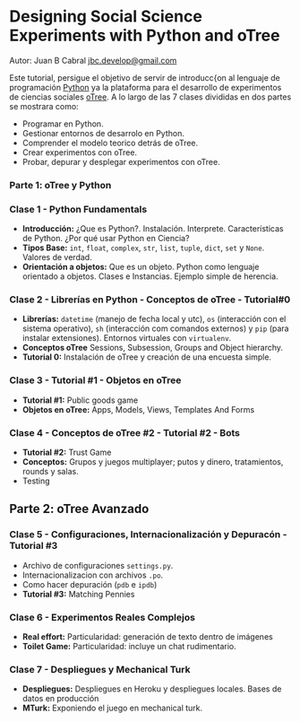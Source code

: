 # Designing Social Science Experiments with Python and oTree

Autor: Juan B Cabral jbc.develop@gmail.com

Este tutorial, persigue el objetivo de servir de introducc{on al lenguaje
de programación [Python](http://python.org) ya la plataforma para el
desarrollo de experimentos de ciencias sociales [oTree](http://www.otree.org/).
A lo largo de las 7 clases divididas en dos partes se mostrara como:

- Programar en Python.
- Gestionar entornos de desarrolo en Python.
- Comprender el modelo teorico detrás de oTree.
- Crear experimentos con oTree.
- Probar, depurar y desplegar experimentos con oTree.


### Parte 1: oTree y Python

### Clase 1 - Python Fundamentals

- **Introducción:** ¿Que es Python?. Instalación. Interprete.
Características de Python. ¿Por qué usar Python en Ciencia?
- **Tipos Base:** `int`, `float`, `complex`, `str`, `list`, `tuple`,
`dict`, `set` y `None`. Valores de verdad.
- **Orientación a objetos:** Que es un objeto. Python como lenguaje orientado
  a objetos. Clases e Instancias. Ejemplo simple de herencia.


### Clase 2 - Librerías en Python - Conceptos de oTree - Tutorial#0

- **Librerías:** `datetime`
  (manejo de fecha local y utc), `os` (interacción con el sistema operativo),
  `sh` (interacción com comandos externos) y `pip`
  (para instalar extensiones). Entornos virtuales con `virtualenv`.
- **Conceptos oTree** Sessions, Subsession, Groups and Object hierarchy.
- **Tutorial 0:** Instalación de oTree y creación de una encuesta simple.


### Clase 3 - Tutorial #1 - Objetos en oTree

- **Tutorial #1:** Public goods game
- **Objetos en oTree:** Apps, Models, Views, Templates And Forms


### Clase 4 -  Conceptos de oTree #2 - Tutorial #2 - Bots

- **Tutorial #2:** Trust Game
- **Conceptos:** Grupos y juegos multiplayer; putos y dinero, tratamientos,
  rounds y salas.
- Testing


## Parte 2: oTree Avanzado

### Clase 5 - Configuraciones, Internacionalización y Depuracón - Tutorial #3

- Archivo de configuraciones `settings.py`.
- Internacionalizacion con archivos `.po`.
- Como hacer depuración (`pdb` e `ipdb`)
- **Tutorial #3:** Matching Pennies

### Clase 6 - Experimentos Reales Complejos

- **Real effort:** Particularidad: generación de texto dentro de imágenes
- **Toilet Game:** Particularidad: incluye un chat rudimentario.


### Clase 7 - Despliegues y Mechanical Turk

- **Despliegues:** Despliegues en Heroku y despliegues locales. Bases de datos
en producción
- **MTurk:** Exponiendo el juego en mechanical turk.
